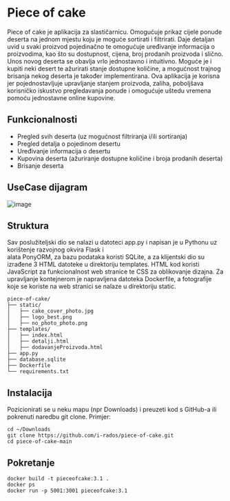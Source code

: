 # Piece of cake
Piece of cake je aplikacija za slastičarnicu. Omogućuje prikaz cijele ponude deserta na jednom mjestu 
koju je moguće sortirati i filtrirati. Daje detaljan uvid u svaki proizvod pojedinačno te omogućuje uređivanje informacija
o proizvodima, kao što su dostupnost, cijena, broj prodanih proizvoda i slično. Unos novog deserta se obavlja vrlo
jednostavno i intuitivno. Moguće je i kupiti neki desert te ažurirati stanje dostupne količine, a mogućnost trajnog brisanja 
nekog deserta je također implementirana. Ova aplikacija je korisna jer pojednostavljuje upravljanje stanjem proizvoda,
zaliha, poboljšava korisničko iskustvo pregledavanja ponude i omogućuje uštedu vremena pomoću jednostavne online kupovine.
## Funkcionalnosti
- Pregled svih deserta (uz mogućnost filtriranja i/ili sortiranja)
- Pregled detalja o pojedinom desertu
- Uređivanje informacija o desertu
- Kupovina deserta (ažuriranje dostupne količine i broja prodanih deserta)
- Brisanje deserta
## UseCase dijagram
![image](https://github.com/i-rados/piece-of-cake/assets/166507783/e2faa580-2273-4a13-944d-7c52a56429a0)
## Struktura
Sav poslužiteljski dio se nalazi u datoteci app.py i napisan je u Pythonu uz korištenje razvojnog okvira Flask i  
alata PonyORM, za bazu podataka koristi SQLite, a za klijentski dio su izrađene 3 HTML datoteke u 
direktoriju templates. HTML kod koristi JavaScript za funkcionalnost web stranice te CSS za oblikovanje dizajna.
Za upravljanje kontejnerom je napravljena datoteka Dockerfile, a fotografije koje se koriste na web stranici se
nalaze u direktoriju static.

```plaintext
piece-of-cake/
├── static/
│   ├── cake_cover_photo.jpg
│   ├── logo_best.png
│   ├── no_photo_photo.png
├── templates/
│   ├── index.html
│   ├── detalji.html
│   ├── dodavanjeProizvoda.html
├── app.py
├── database.sqlite
├── Dockerfile
└── requirements.txt
```
## Instalacija
Pozicionirati se u neku mapu (npr Downloads) i preuzeti kod s GitHub-a ili pokrenuti naredbu git clone.
Primjer:
```plaintext
cd ~/Downloads
git clone https://github.com/i-rados/piece-of-cake.git
cd piece-of-cake-main
```

## Pokretanje
```
docker build -t pieceofcake:3.1 .
docker ps
docker run -p 5001:3001 pieceofcake:3.1
```
